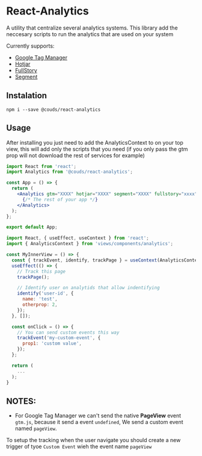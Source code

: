 # React-Analytics

A utility that centralize several analytics systems. This library add the neccesary scripts to run the analytics that are used on your system


Currently supports:

- [Google Tag Manager](https://tagmanager.google.com/)
- [Hotjar](https://www.hotjar.com/)
- [FullStory](https://www.fullstory.com/)
- [Segment](https://segment.com/)

## Instalation

```
npm i --save @couds/react-analytics
```

## Usage

After installing you just need to add the AnalyticsContext to on your top view, this will add only the scripts that you need (if you only pass the gtm prop will not download the rest of services for example)

```jsx
import React from 'react';
import Analytics from '@couds/react-analytics';

const App = () => {
  return (
    <Analytics gtm="XXXX" hotjar="XXXX" segment="XXXX" fullstory="xxxx">
      {/* The rest of your app */}
    </Analytics>
  );
};

export default App;
```

```jsx
import React, { useEffect, useContext } from 'react';
import { AnalyticsContext } from 'views/components/analytics';

const MyInnerView = () => {
  const { trackEvent, identify, trackPage } = useContext(AnalyticsContext);
  useEffect(() => {
    // Track this page
    trackPage();

    // Identify user on analytids that allow indentifying
    identify('user-id', {
      name: 'test',
      otherprop: 2,
    });
  }, []);

  const onClick = () => {
    // You can send custom events this way
    trackEvent('my-custom-event', {
      prop1: 'custom value',
    });
  };

  return (
    ...
  );
}

```


## NOTES:

- For Google Tag Manager we can't send the native **PageView** event `gtm.js`, because it send a event `undefined`, We send a custom event named `pageView`.

To setup the tracking when the user navigate you should create a new trigger of tyoe `Custom Event` wieh the event name `pageView`